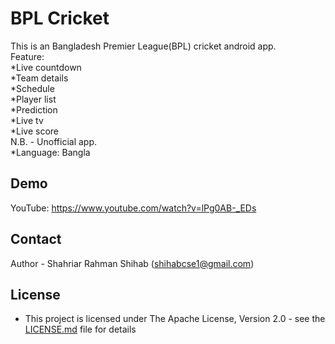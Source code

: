 # BPL Cricket
This is an Bangladesh Premier League(BPL) cricket android app.  
Feature:  
*Live countdown  
*Team details  
*Schedule  
*Player list  
*Prediction  
*Live tv  
*Live score  
N.B. - Unofficial app.  
*Language: Bangla  


## Demo

YouTube: https://www.youtube.com/watch?v=lPg0AB-_EDs


## Contact

Author - Shahriar Rahman Shihab ([shihabcse1@gmail.com](mailto:shihabcse1@gmail.com))


## License

* This project is licensed under The Apache License, Version 2.0 - see the [LICENSE.md](/LICENSE) file for details
